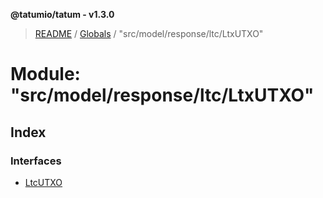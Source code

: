 **@tatumio/tatum - v1.3.0**

> [README](../README.md) / [Globals](../globals.md) / "src/model/response/ltc/LtxUTXO"

# Module: "src/model/response/ltc/LtxUTXO"

## Index

### Interfaces

* [LtcUTXO](../interfaces/_src_model_response_ltc_ltxutxo_.ltcutxo.md)
